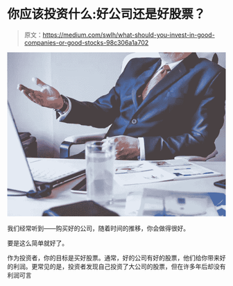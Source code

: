# 你应该投资什么:好公司还是好股票？

> 原文：<https://medium.com/swlh/what-should-you-invest-in-good-companies-or-good-stocks-98c306a1a702>

![](img/70213ab394595742307608cf43a8888b.png)

我们经常听到——购买好的公司，随着时间的推移，你会做得很好。

要是这么简单就好了。

作为投资者，你的目标是买好股票。通常，好的公司有好的股票，他们给你带来好的利润。更常见的是，投资者发现自己投资了大公司的股票，但在许多年后却没有利润可言